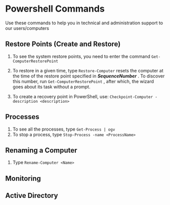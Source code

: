 # Powershell Commands
Use these commands to help you in technical and administration support to our users/computers


## Restore Points (Create and Restore)

1. To see the system restore points, you need to enter the command `Get-ComputerRestorePoint`

2. To restore in a given time, type `Restore-Computer` resets the computer at the time of the restore point specified in ***SequenceNumber*** . To discover this number, run `Get-ComputerRestorePoint` , after which, the wizard goes about its task without a prompt.

3. To create a recovery point in PowerShell, use: `Checkpoint-Computer -description <description>`

## Processes

1. To see all the processes, type `Get-Process | ogv`
2. To stop a process, type `Stop-Process -name <ProcessName>`

## Renaming a Computer
1. Type `Rename-Computer <Name>`

## Monitoring

## Active Directory